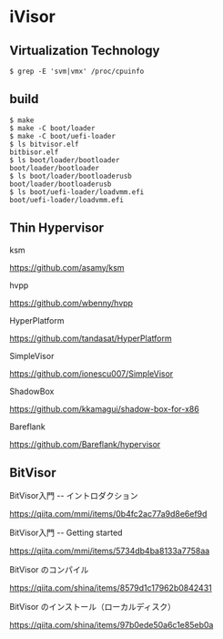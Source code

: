 # iVisor

## Virtualization Technology

```
$ grep -E 'svm|vmx' /proc/cpuinfo
```

## build

```
$ make
$ make -C boot/loader
$ make -C boot/uefi-loader
$ ls bitvisor.elf
bitbisor.elf
$ ls boot/loader/bootloader
boot/loader/bootloader
$ ls boot/loader/bootloaderusb
boot/loader/bootloaderusb
$ ls boot/uefi-loader/loadvmm.efi
boot/uefi-loader/loadvmm.efi
```

## Thin Hypervisor

ksm

https://github.com/asamy/ksm

hvpp

https://github.com/wbenny/hvpp

HyperPlatform

https://github.com/tandasat/HyperPlatform

SimpleVisor

https://github.com/ionescu007/SimpleVisor

ShadowBox

https://github.com/kkamagui/shadow-box-for-x86

Bareflank

https://github.com/Bareflank/hypervisor

## BitVisor

BitVisor入門 -- イントロダクション

https://qiita.com/mmi/items/0b4fc2ac77a9d8e6ef9d

BitVisor入門 -- Getting started

https://qiita.com/mmi/items/5734db4ba8133a7758aa

BitVisor のコンパイル

https://qiita.com/shina/items/8579d1c17962b0842431

BitVisor のインストール（ローカルディスク）

https://qiita.com/shina/items/97b0ede50a6c1e85eb0a
